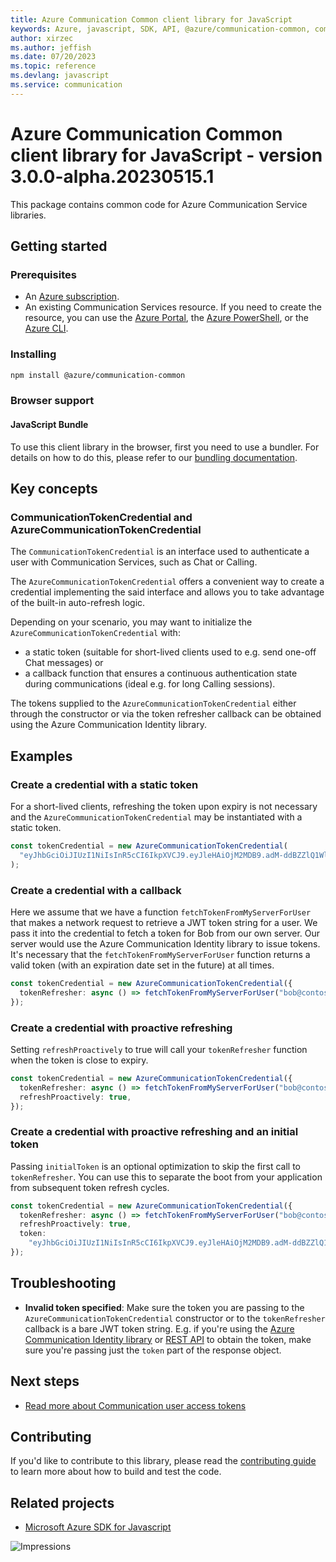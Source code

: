 ```yaml
---
title: Azure Communication Common client library for JavaScript
keywords: Azure, javascript, SDK, API, @azure/communication-common, communication
author: xirzec
ms.author: jeffish
ms.date: 07/20/2023
ms.topic: reference
ms.devlang: javascript
ms.service: communication
---
```

# Azure Communication Common client library for JavaScript - version 3.0.0-alpha.20230515.1 


This package contains common code for Azure Communication Service libraries.

## Getting started

### Prerequisites

- An [Azure subscription][azure_sub].
- An existing Communication Services resource. If you need to create the resource, you can use the [Azure Portal][azure_portal], the [Azure PowerShell][azure_powershell], or the [Azure CLI][azure_cli].

### Installing

```bash
npm install @azure/communication-common
```

### Browser support

#### JavaScript Bundle

To use this client library in the browser, first you need to use a bundler. For details on how to do this, please refer to our [bundling documentation](https://aka.ms/AzureSDKBundling).

## Key concepts

### CommunicationTokenCredential and AzureCommunicationTokenCredential

The `CommunicationTokenCredential` is an interface used to authenticate a user with Communication Services, such as Chat or Calling.

The `AzureCommunicationTokenCredential` offers a convenient way to create a credential implementing the said interface and allows you to take advantage of the built-in auto-refresh logic.

Depending on your scenario, you may want to initialize the `AzureCommunicationTokenCredential` with:

- a static token (suitable for short-lived clients used to e.g. send one-off Chat messages) or
- a callback function that ensures a continuous authentication state during communications (ideal e.g. for long Calling sessions).

The tokens supplied to the `AzureCommunicationTokenCredential` either through the constructor or via the token refresher callback can be obtained using the Azure Communication Identity library.

## Examples

### Create a credential with a static token

For a short-lived clients, refreshing the token upon expiry is not necessary and the `AzureCommunicationTokenCredential` may be instantiated with a static token.

```typescript
const tokenCredential = new AzureCommunicationTokenCredential(
  "eyJhbGciOiJIUzI1NiIsInR5cCI6IkpXVCJ9.eyJleHAiOjM2MDB9.adM-ddBZZlQ1WlN3pdPBOF5G4Wh9iZpxNP_fSvpF4cWs"
);
```

### Create a credential with a callback

Here we assume that we have a function `fetchTokenFromMyServerForUser` that makes a network request to retrieve a JWT token string for a user. We pass it into the credential to fetch a token for Bob from our own server. Our server would use the Azure Communication Identity library to issue tokens. It's necessary that the `fetchTokenFromMyServerForUser` function returns a valid token (with an expiration date set in the future) at all times.

```typescript
const tokenCredential = new AzureCommunicationTokenCredential({
  tokenRefresher: async () => fetchTokenFromMyServerForUser("bob@contoso.com"),
});
```

### Create a credential with proactive refreshing

Setting `refreshProactively` to true will call your `tokenRefresher` function when the token is close to expiry.

```typescript
const tokenCredential = new AzureCommunicationTokenCredential({
  tokenRefresher: async () => fetchTokenFromMyServerForUser("bob@contoso.com"),
  refreshProactively: true,
});
```

### Create a credential with proactive refreshing and an initial token

Passing `initialToken` is an optional optimization to skip the first call to `tokenRefresher`. You can use this to separate the boot from your application from subsequent token refresh cycles.

```typescript
const tokenCredential = new AzureCommunicationTokenCredential({
  tokenRefresher: async () => fetchTokenFromMyServerForUser("bob@contoso.com"),
  refreshProactively: true,
  token:
    "eyJhbGciOiJIUzI1NiIsInR5cCI6IkpXVCJ9.eyJleHAiOjM2MDB9.adM-ddBZZlQ1WlN3pdPBOF5G4Wh9iZpxNP_fSvpF4cWs",
});
```

## Troubleshooting

- **Invalid token specified**: Make sure the token you are passing to the `AzureCommunicationTokenCredential` constructor or to the `tokenRefresher` callback is a bare JWT token string. E.g. if you're using the [Azure Communication Identity library][invalid_token_sdk] or [REST API][invalid_token_rest] to obtain the token, make sure you're passing just the `token` part of the response object.

## Next steps

- [Read more about Communication user access tokens](/azure/communication-services/concepts/authentication?tabs=javascript)

## Contributing

If you'd like to contribute to this library, please read the [contributing guide](https://github.com/Azure/azure-sdk-for-js/blob/main/CONTRIBUTING.md) to learn more about how to build and test the code.

## Related projects

- [Microsoft Azure SDK for Javascript](https://github.com/Azure/azure-sdk-for-js)

[azure_cli]: /cli/azure
[azure_sub]: https://azure.microsoft.com/free/
[azure_portal]: https://portal.azure.com
[azure_powershell]: /powershell/module/az.communication/new-azcommunicationservice
[invalid_token_sdk]: /javascript/api/@azure/communication-identity/communicationaccesstoken#@azure-communication-identity-communicationaccesstoken-token
[invalid_token_rest]: /rest/api/communication/communication-identity/issue-access-token#communicationidentityaccesstoken

![Impressions](https://azure-sdk-impressions.azurewebsites.net/api/impressions/azure-sdk-for-js%2Fsdk%2Fcommunication%2Fcommunication-sms%2FREADME.png)

